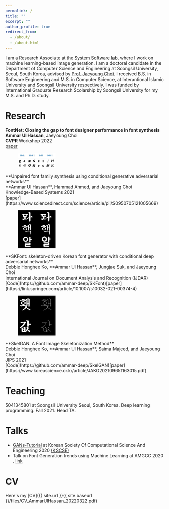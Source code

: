 ```yaml
---
permalink: /
title: ""
excerpt: ""
author_profile: true
redirect_from: 
  - /about/
  - /about.html
---
```


I am a Research Associate at the [System Software lab](https://ss.ssu.ac.kr/), where I work on machine learning-based image generation. I am a doctoral candidate in the Department of Computer Science and Engineering at Soongsil University, Seoul, South Korea, advised by [Prof. Jaeyoung Choi](https://scholar.google.com/citations?user=YJ7fWWgAAAAJ&hl=en). I received B.S. in Software Engineering and M.S. in Computer Science, at Interantional Islamic University and Soongsil University respectively. I was funded by International Graduate Research Scolarship by Soongsil University for my M.S. and Ph.D. study.

Research
======
**FontNet: Closing the gap to font designer performance in font synthesis**<br/>**Ammar Ul Hassan**, Jaeyoung Choi<br/>**CVPR** Workshop 2022 <br/>[paper](https://arxiv.org/abs/2205.06512)
<figure style="width: 120px"> <img src="https://raw.githubusercontent.com/ammar-deep/ammar-deep.github.io/master/images/UFFG.png" alt=""> </figure> **Unpaired font family synthesis using conditional generative adversarial networks**<br/>**Ammar Ul Hassan**, Hammad Ahmed, and Jaeyoung Choi<br/>Knowledge-Based Systems 2021 <br/> [paper](https://www.sciencedirect.com/science/article/pii/S0950705121005669)
<figure style="width: 120px"> <img src="https://raw.githubusercontent.com/ammar-deep/ammar-deep.github.io/master/images/SKFont.png" alt=""> </figure>**SKFont: skeleton-driven Korean font generator with conditional deep adversarial networks**<br/>Debbie Honghee Ko, **Ammar Ul Hassan**, Jungjae Suk, and Jaeyoung Choi<br/>International Journal on Document Analysis and Recognition (IJDAR) <br/>[Code](https://github.com/ammar-deep/SKFont)[paper](https://link.springer.com/article/10.1007/s10032-021-00374-4)
<figure style="width: 120px"> <img src="https://raw.githubusercontent.com/ammar-deep/ammar-deep.github.io/master/images/SkleGAN.png" alt=""> </figure>**SkelGAN: A Font Image Skeletonization Method**<br/>Debbie Honghee Ko, **Ammar Ul Hassan**, Saima Majeed, and Jaeyoung Choi<br/>JIPS 2021 <br/>[Code](https://github.com/ammar-deep/SkelGAN)[paper](https://www.koreascience.or.kr/article/JAKO202109651163015.pdf)

Teaching
======
5041345801 at Soongsil University Seoul, South Korea.
Deep learning programming.
Fall 2021. Head TA. 

Talks
======
-  [GANs-Tutorial](https://github.com/ammar-deep/GANs-Tutorial) at Korean Society Of Computational Science And Engineering 2020 [(KSCSE)](http://www.cse.or.kr/board/conference/62)
-  Talk on Font Generation trends using Machine Learning at AMGCC 2020 . [link](https://www.cseric.or.kr/conference/conference.php?&m=view&SnxNum=23766)

CV
======
Here's my [CV]({{ site.url }}{{ site.baseurl }}/files/CV_AmmarUlHassan_20220322.pdf)
